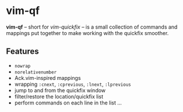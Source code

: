 # vim-qf

**vim-qf** – short for *vim-quickfix* – is a small collection of commands and mappings put together to make working with the quickfix smoother.

## Features

* `nowrap`
* `norelativenumber`
* Ack.vim-inspired mappings
* wrapping `:cnext`, `:cprevious`, `:lnext`, `:lprevious`
* jump to and from the quickfix window
* filter/restore the location/quickfix list
* perform commands on each line in the list
...
